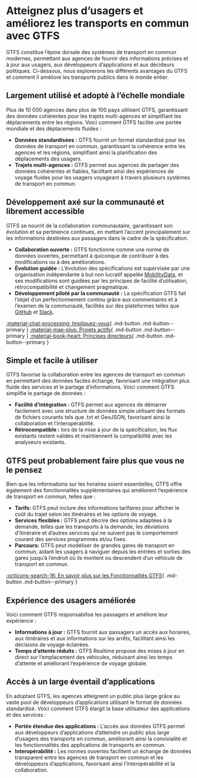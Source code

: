 # Atteignez plus d’usagers et améliorez les transports en commun avec GTFS

 GTFS constitue l’épine dorsale des systèmes de transport en commun modernes, permettant aux agences de fournir des informations précises et à jour aux usagers, aux développeurs d’applications et aux décideurs politiques. Ci-dessous, nous explorerons les différents avantages du GTFS et comment il améliore les transports publics dans le monde entier. 
 
## Largement utilisé et adopté à l’échelle mondiale 
 
 Plus de 10 000 agences dans plus de 100 pays utilisent GTFS, garantissant des données cohérentes pour les trajets multi-agences et simplifiant les déplacements entre les régions. Voici comment GTFS facilite une portée mondiale et des déplacements fluides : 
 
 - **Données standardisées :** GTFS fournit un format standardisé pour les données de transport en commun, garantissant la cohérence entre les agences et les régions, simplifiant ainsi la planification des déplacements des usagers. 
 - **Trajets multi-agences :** GTFS permet aux agences de partager des données cohérentes et fiables, facilitant ainsi des expériences de voyage fluides pour les usagers voyageant à travers plusieurs systèmes de transport en commun. 
 
## Développement axé sur la communauté et librement accessible 
 
 GTFS se nourrit de la collaboration communautaire, garantissant son évolution et sa pertinence continues, en mettant l’accent principalement sur les informations destinées aux passagers dans le cadre de la spécification. 
 
 - **Collaboration ouverte :** GTFS fonctionne comme une norme de données ouvertes, permettant à quiconque de contribuer à des modifications ou à des améliorations. 
 - **Évolution guidée :** L’évolution des spécifications est supervisée par une organisation indépendante à but non lucratif appelée [MobilityData](https://mobilitydata.org/), et ses modifications sont guidées par les principes de facilité d’utilisation, rétrocompatibilité et changement pragmatique. 
 - **Développement piloté par la communauté :** La spécification GTFS fait l’objet d’un perfectionnement continu grâce aux commentaires et à l’examen de la communauté, facilités sur des plateformes telles que [GitHub](https://github.com/google/transit) et [Slack](https://share.mobilitydata.org/slack). 
 
 [:material-chat-processing: Impliquez-vous](../../community/get_involved){ .md-button .md-button--primary } 
 [:material-map-plus: Projets actifs](../../community/get_involved/#projets-actifs){ .md-button .md-button--primary } 
 [:material-book-heart: Principes directeurs](../../community/governance/gtfs_schedule_amendment_process/#principes-directeurs){ .md-button .md-button--primary } 
 
## Simple et facile à utiliser 
 
 GTFS favorise la collaboration entre les agences de transport en commun en permettant des données faciles échange, favorisant une intégration plus fluide des services et le partage d’informations. Voici comment GTFS simplifie le partage de données : 
 
 - **Facilité d’intégration :** GTFS permet aux agences de démarrer facilement avec une structure de données simple utilisant des formats de fichiers courants tels que .txt et GeoJSON, favorisant ainsi la collaboration et l’interopérabilité. 
 - **Rétrocompatible :** lors de la mise à jour de la spécification, les flux existants restent valides et maintiennent la compatibilité avec les analyseurs existants. 
 
## GTFS peut probablement faire plus que vous ne le pensez 
 
 Bien que les informations sur les horaires soient essentielles, GTFS offre également des fonctionnalités supplémentaires qui améliorent l’expérience de transport en commun, telles que : 
 
 - **Tarifs:** GTFS peut inclure des informations tarifaires pour afficher le coût du trajet selon les itinéraires et les options de voyage. 
 - **Services flexibles :** GTFS peut décrire des options adaptées à la demande, telles que les transports à la demande, les déviations d’itinéraire et d’autres services qui ne suivent pas le comportement courant des services programmés et/ou fixes. 
 - **Parcours:** GTFS peut modéliser de grandes gares de transport en commun, aidant les usagers à naviguer depuis les entrées et sorties des gares jusqu’à l’endroit où ils montent ou descendent d’un véhicule de transport en commun. 
 
 [:octicons-search-16: En savoir plus sur les Fonctionnalités GTFS](../features/overview){ .md-button .md-button--primary } 
 
## Expérience des usagers améliorée 
 
 Voici comment GTFS responsabilise les passagers et améliore leur expérience : 
 
 - **Informations à jour :** GTFS fournit aux passagers un accès aux horaires, aux itinéraires et aux informations sur les arrêts, facilitant ainsi les décisions de voyage éclairées. 
 - **Temps d’attente réduits :** GTFS Realtime propose des mises à jour en direct sur l’emplacement des véhicules, réduisant ainsi les temps d’attente et améliorant l’expérience de voyage globale. 
 
## Accès à un large éventail d’applications 
 
 En adoptant GTFS, les agences atteignent un public plus large grâce au vaste pool de développeurs d’applications utilisant le format de données standardisé. Voici comment GTFS élargit la base utilisateur des applications et des services : 
 
 - **Portée étendue des applications :** L’accès aux données GTFS permet aux développeurs d’applications d’atteindre un public plus large d’usagers des transports en commun, améliorant ainsi la convivialité et les fonctionnalités des applications de transports en commun. 
 - **Interopérabilité :** Les normes ouvertes facilitent un échange de données transparent entre les agences de transport en commun et les développeurs d’applications, favorisant ainsi l’interopérabilité et la collaboration. 
